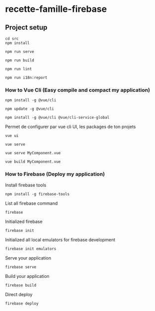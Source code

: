 # recette-famille-firebase

## Project setup
```
cd src
npm install
```

```
npm run serve
```

```
npm run build
```

```
npm run lint
```

```
npm run i18n:report
```

### How to Vue Cli (Easy compile and compact my application)
```
npm install -g @vue/cli
```

```
npm update -g @vue/cli
```

```
npm install -g @vue/cli @vue/cli-service-global
```

Permet de configurer par vue cli UI, les packages de ton projets
```
vue ui
```

```
vue serve
```

```
vue serve MyComponent.vue
```

```
vue build MyComponent.vue
```
### How to Firebase  (Deploy my application)
Install firebase tools 
```
npm install -g firebase-tools
```

List all firebase command
```
firebase
```

Initialized firebase
```
firebase init
```

Initialized all local emulators for firebase development
```
firebase init emulators
```

Serve your application
```
firebase serve
```

Build your application
```
firebase build
```

Direct deploy
```
firebase deploy
```